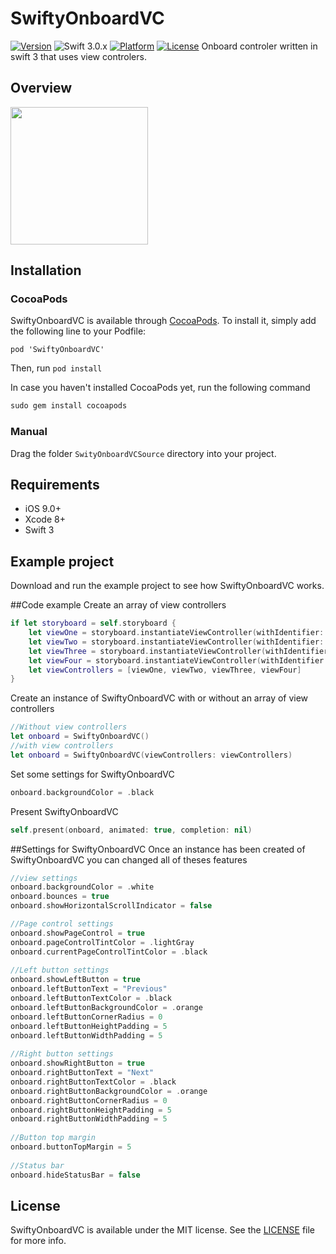 # SwiftyOnboardVC
[![Version](https://img.shields.io/cocoapods/v/SwiftyOnboardVC.svg?style=flat)](http://cocoapods.org/pods/SwiftyOnboardVC)
![Swift 3.0.x](https://img.shields.io/badge/Swift-3.0.x-orange.svg)
[![Platform](https://img.shields.io/cocoapods/p/SwiftyOnboardVC.svg?style=flat)](http://cocoadocs.org/docsets/SwiftyOnboardVC)
[![License](https://img.shields.io/cocoapods/l/SwiftyOnboardVC.svg)](https://raw.githubusercontent.com/chaser79/SwiftyOnboardVC/master/LICENSE)
Onboard controler written in swift 3 that uses view controlers.

## Overview
<img src="Demo.gif" width="220"/>

## Installation

### CocoaPods
SwiftyOnboardVC is available through [CocoaPods](http://cocoapods.org). To install
it, simply add the following line to your Podfile:

`pod 'SwiftyOnboardVC'`

Then, run `pod install`

In case you haven't installed CocoaPods yet, run the following command

```ruby
sudo gem install cocoapods
```

### Manual

Drag the folder `SwityOnboardVCSource` directory into your project.

## Requirements

* iOS 9.0+
* Xcode 8+
* Swift 3

## Example project
Download and run the example project to see how SwiftyOnboardVC works.

##Code example
Create an array of view controllers
```swift
if let storyboard = self.storyboard {
	let viewOne = storyboard.instantiateViewController(withIdentifier: "ViewOne")
	let viewTwo = storyboard.instantiateViewController(withIdentifier: "ViewTwo")
	let viewThree = storyboard.instantiateViewController(withIdentifier: "ViewThree")
	let viewFour = storyboard.instantiateViewController(withIdentifier: "ViewFour")
	let viewControllers = [viewOne, viewTwo, viewThree, viewFour]
}
```
Create an instance of SwiftyOnboardVC with or without an array of view controllers
``` swift
//Without view controllers
let onboard = SwiftyOnboardVC()
//with view controllers
let onboard = SwiftyOnboardVC(viewControllers: viewControllers)
```
Set some settings for SwiftyOnboardVC
```swift
onboard.backgroundColor = .black
```
Present SwiftyOnboardVC
```swift
self.present(onboard, animated: true, completion: nil)
```

##Settings for SwiftyOnboardVC
Once an instance has been created of SwiftyOnboardVC you can changed all of theses features
```swift
//view settings
onboard.backgroundColor = .white
onboard.bounces = true
onboard.showHorizontalScrollIndicator = false

//Page control settings
onboard.showPageControl = true
onboard.pageControlTintColor = .lightGray
onboard.currentPageControlTintColor = .black
    
//Left button settings
onboard.showLeftButton = true
onboard.leftButtonText = "Previous"
onboard.leftButtonTextColor = .black
onboard.leftButtonBackgroundColor = .orange
onboard.leftButtonCornerRadius = 0
onboard.leftButtonHeightPadding = 5
onboard.leftButtonWidthPadding = 5
    
//Right button settings
onboard.showRightButton = true
onboard.rightButtonText = "Next"
onboard.rightButtonTextColor = .black
onboard.rightButtonBackgroundColor = .orange
onboard.rightButtonCornerRadius = 0
onboard.rightButtonHeightPadding = 5
onboard.rightButtonWidthPadding = 5
    
//Button top margin
onboard.buttonTopMargin = 5
    
//Status bar
onboard.hideStatusBar = false
```

## License

SwiftyOnboardVC is available under the MIT license. See the [LICENSE](https://github.com/chaser79/SwiftyOnboardVC/blob/master/LICENSE) file for more info.